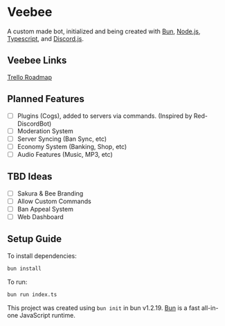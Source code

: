 # Veebee

A custom made bot, initialized and being created with [Bun](https://bun.com/), [Node.js](https://nodejs.org/), [Typescript](https://www.typescriptlang.org/), and [Discord.js](https://discordjs.guide/).

## Veebee Links
[Trello Roadmap](https://trello.com/b/UiHToYsG/veebee-roadmap)

## Planned Features
- [ ] Plugins (Cogs), added to servers via commands. (Inspired by Red-DiscordBot)
- [ ] Moderation System
- [ ] Server Syncing (Ban Sync, etc)
- [ ] Economy System (Banking, Shop, etc)
- [ ] Audio Features (Music, MP3, etc)

## TBD Ideas
- [ ] Sakura & Bee Branding
- [ ] Allow Custom Commands
- [ ] Ban Appeal System
- [ ] Web Dashboard

## Setup Guide

To install dependencies:

```bash
bun install
```

To run:

```bash
bun run index.ts
```

This project was created using `bun init` in bun v1.2.19. [Bun](https://bun.com) is a fast all-in-one JavaScript runtime.

